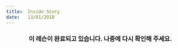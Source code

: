 ```yaml
---
title:  Inside Story
date:   13/01/2018
---
```


### <center>이 레슨이 완료되고 있습니다. 나중에 다시 확인해 주세요.</center>